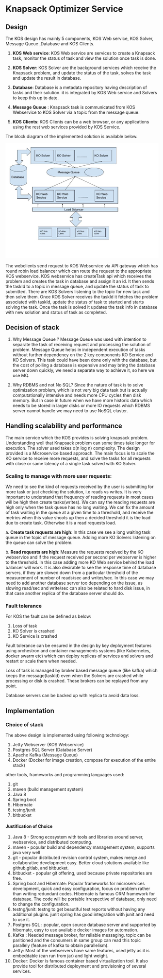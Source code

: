 # Knapsack Optimizer Service

## Design

The KOS design has mainly 5 components, KOS Web service, KOS Solver, Message Queue ,Database and KOS Clients.  

1. **KOS Web service**: KOS Web service are services to create a Knapsack task, monitor the status of task and view the solution once task is done. 

2. **KOS Solver**: KOS Solver are the background services which receive the Knapsack problem, and update the status of the task, solves the task and update the result in database.

3. **Database**: Database is a metadata repository having description of tasks and their solution. it is integrated by KOS Web service and Solvers to keep this up to date.

4. **Message Queue** : Knapsack task is communicated from KOS Webservice to KOS Solver via a topic from the message queue. 

5. **KOS Clients**: KOS Clients can be a web browser, or any applications using the rest web services provided by KOS Service. 

The block diagram of the implemented solution is available below.

![KOS Design](ArchitectureKOS.jpg)

The webclients send request to KOS Webservice via API gateway which has round robin load balancer which can route the request to the appropriate KOS webservice. KOS webservice has createTask api which receives the problem and creates the task in database and assign it an id. It then sends the taskId to a topic in message queue, and update the status of task to submitted. There are KOS Solvers listening to the topic for new task and then solve them. Once KOS Solver receives the taskId it fetches the problem associated with taskId, update the status of task to started and starts solving the task. Once the task is solved it updates the task info in database with new solution and status of task as completed.

## Decision of stack

1. Why Message Queue ? 
 Message Queue was used with intention to separate the task of receiving request and processing the solution of problem. Message Queue helps in independent execution of tasks without further dependency on the 2 key components KO Service and KO Solvers. 
This task could have been done only with the database, but the cost of polling a database is expensive and may bring the database server down quickly, we need a separate way to achieve it, so here we use MQ.

2. Why RDBMS and not No SQL?
Since the nature of task is to solve optimization problem, which is not very big data task but is actually computationally intensive and needs more CPU cycles then disk memory. But in case in future when we have more historic data which needs to be stored in larger disks or more IO requests which RDBMS server cannot handle we may need to use NoSQL cluster.

## Handling scalability and performance

The main service which the KOS provides is solving knapsack problem. Understanding well that Knapsack problem can some times take longer for execution. The solver used takes o(n log n) complexity. 
The design provided is a Microservice based approach. The main focus is to scale the KO service to receive more requests, and solve the tasks for all requests with close or same latency of a single task solved with KO Solver. 

### Scaling to manage with more user requests: 

We need to see the kind of requests received by the user is submitting for more task or just checking the solution, i.e reads vs writes. It is very important to understand that frequency of reading requests in most cases will be high then create tasks(writes). We can say the reading requests are high only when the task queue has no long waiting. We can fix the amount of task waiting in the queue at a given time to a threshold, and receive the metrics when this value shoots up then a decided threshold it is the load due to create task. Otherwise it is a read requests load.

a. **Create task requests are high**: In this case we see a long waiting task queue in the topic of message queue. Adding more KO Solvers listening on the queue can solve the problem.

b. **Read requests are high**: Measure the requests received by the KO webservice and if the request received per second per webserver is higher to the threshold. In this case adding more KO Web service behind the load balancer will work. It is also desirable to see the response time of database servers, if they are slowed down from a particular threshold of the measurement of number of reads/sec and writes/sec. In this case we may need to add another database server too depending on the issue, as slowing read/sec and write/sec can also be related to hard disk issue, in that case another replica of the database server should do. 
    
### Fault tolerance

For KOS the fault can be defined as below:
1. Loss of task
2. KO Solver is crashed
3. KO Service is crashed

Fault tolerance can be ensured in the design by key deployment features using orchestron and container managements systems (like Kubernetes, docker swarm etc) which can deploy replicas of services and solvers and restart or scale them when needed.

Loss of task is managed by broker based message queue (like kafka) which keeps the message(taskId) even when the Solvers are crashed while processing or disk is crashed. These brokers can be replayed from any point.
  
Database servers can be backed up with replica to avoid data loss.

## Implementation

### Choice of stack
The above design is implemented using following technology: 
1. Jetty Webserver (KOS Webservice)
2. Postgres SQL Server (Database Server)
3. Apache Kafka (Message Queue)
4. Docker (Docker for image creation, compose for execution of the entire stack)

other tools, frameworks and programming languages used:
1. git
2. maven (build management system)
3. Java 8
4. Spring boot
5. Hibernate
6. testng/junit
7. bitbucket
  
####  Justification of Choice

1. Java 8 - Strong ecosystem with tools and libraries around server, webservice, and distributed computing.
2. maven - popular build and dependency management system, supports java very well
3. git - popular distributed revision control system, makes merge and collaborative development easy. Better cloud solutions available like github,gitlab, and bitbucket.
4. bitbucket - popular git offering, used because private repositories are free.
5. Spring boot and Hibernate: Popular frameworks for microservices development, quick and easy configuration, focus on problem rather than writing redundant codes. Hibernate is famous ORM framework for database. The code will be portable irrespective of database, only need to change the configuration.
6. testng/junit: testng to get beautiful test reports without having any additional plugins. junit spring has good integration with junit and need to use it.
7. Postgres SQL : popular, open source database server and supported by hibernate, easy to use available docker images for automation.
8. Kafka : Needed message broker, for reliable messaging. topic can be paritioned and the consumers in same group can read this topic parallely (feature of kafka to obtain parallelism).
9. Jetty: Most of the webservers have same features, used jetty as it is embeddable (can run from jar) and light weight. 
10. Docker: Docker is famous container based virtualization tool. It also provide tool for distributed deployment and provisioning of several services.

 


 